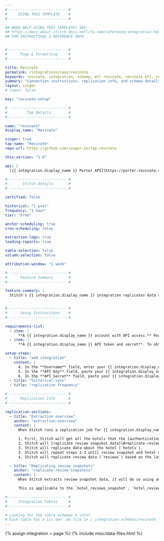```yaml
---
# -------------------------- #
#     USING THIS TEMPLATE    #
# -------------------------- #

## NEED HELP USING THIS TEMPLATE? SEE:
## https://docs-about-stitch-docs.netlify.com/reference/integration-templates/saas/
## FOR INSTRUCTIONS & REFERENCE INFO


# -------------------------- #
#      Page & Formatting     #
# -------------------------- #

title: Revinate
permalink: /integrations/saas/revinate
keywords: revinate, integration, schema, etl revinate, revinate etl, revinate schema
summary: "Connection instructions, replication info, and schema details for Stitch's Revinate integration."
layout: singer
# input: false

key: "revinate-setup"

# -------------------------- #
#         Tap Details        #
# -------------------------- #

name: "revinate"
display_name: "Revinate"

singer: true 
tap-name: "Revinate"
repo-url: https://github.com/singer-io/tap-revinate

this-version: "1.0"

api: |
  [{{ integration.display_name }} Porter API](https://porter.revinate.com/documentation){:target="new"}

# -------------------------- #
#       Stitch Details       #
# -------------------------- #

certified: false 

historical: "1 year"
frequency: "1 hour"
tier: "Free"

anchor-scheduling: true
cron-scheduling: false

extraction-logs: true
loading-reports: true

table-selection: false
column-selection: false

attribution-window: "1 week"

# -------------------------- #
#      Feature Summary       #
# -------------------------- #

feature-summary: |
  Stitch's {{ integration.display_name }} integration replicates data using the {{ integration.api | flatify | strip }}. Refer to the [Schema](#schema) section for a list of objects available for replication.


# -------------------------- #
#      Setup Instructions    #
# -------------------------- #

requirements-list:
  - item: |
      **A {{ integration.display_name }} account with API access.** Reach out to your {{ integration.display_name }} sales representative or account manager to obtain the correct permissions.
  - item: |
      **A {{ integration.display_name }} API token and secret**. To obtain these credentials, reach out to your {{ integration.display_name }} sales representative or account manager.

setup-steps:
  - title: "add integration"
    content: |
      4. In the **Username** field, enter your {{ integration.display_name }} username.
      5. In the **API Key** field, paste your {{ integration.display_name }} API key. Your {{ integration.display_name }} API token must be obtained through [your {{ integration.display_name }} sales representative or account manager](#setup-requirements).
      6. In the **API Secret** field, paste your {{ integration.display_name }} API secret. Your {{ integration.display_name }} API secret must be obtained through [your {{ integration.display_name }} sales representative or account manager](#setup-requirements).
  - title: "historical sync"
  - title: "replication frequency"

# -------------------------- #
#      Replication Info      #
# -------------------------- #

replication-sections:
  - title: "Extraction overview"
    anchor: "extraction-overview"
    content: |
      When Stitch runs a replication job for {{ integration.display_name }}, a few things will happen:

      1. First, Stitch will get all the hotels that the [authenticating user](#add-stitch-data-source) has access to.
      2. Stitch will [replicate review snapshot data](#replicate-review-snapshots) (`hotel_reviews_snapshot`, `hotel_reviews_snapshot_by_site`, `hotel_reviews_snapshot_by_time`) for the hotel.
      3. Stitch will replicate data about the hotel (`hotels`).
      3. Stitch will repeat steps 2-3 until review snapshot and hotel data has been replicated for all accessible hotels.
      4. Stitch will replicate review data (`reviews`) based on the last saved `updated_at` value, which is the table's Replication Key.

  - title: "Replicating review snapshots"
    anchor: "replicate-review-snapshots"
    content: |
      When Stitch extracts review snapshot data, it will do so using an **Attribution Window** of **{{ integration.attribution-window }}**. This means that during each replication job, Stitch will replicate snapshot data for that last completed week. For example: If the integration is scheduled to run every 30 minutes, then snapshot data for the last week will be replicated every 30 minutes.

      This is applicable to the `hotel_reviews_snapshot`, `hotel_reviews_snapshot_by_site`, and `hotel_reviews_snapshot_by_time` tables.

# -------------------------- #
#     Integration Tables     #
# -------------------------- #

# Looking for the table schemas & info?
# Each table has a its own .md file in /_integration-schemas/revinate
---
```

{% assign integration = page %}
{% include misc/data-files.html %}